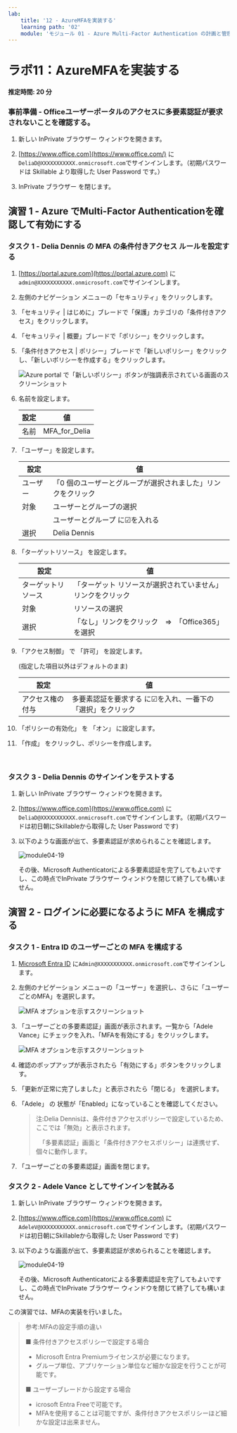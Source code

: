 ```yaml
---
lab:
    title: '12 - AzureMFAを実装する'
    learning path: '02'
    module: 'モジュール 01 - Azure Multi-Factor Authentication の計画と管理を行う'
---
```


# ラボ11：AzureMFAを実装する

#### 推定時間: 20 分

### 事前準備 - Officeユーザーポータルのアクセスに多要素認証が要求されないことを確認する。

1. 新しい InPrivate ブラウザー ウィンドウを開きます。

2. [https://www.office.com](https://www.office.com/) に`DeliaD@XXXXXXXXXXX.onmicrosoft.com`でサインインします。（初期パスワードは Skillable より取得した User Password です。）
3. InPrivate ブラウザー を閉じます。



## 演習 1 - Azure でMulti-Factor Authenticationを確認して有効にする


### タスク 1 - Delia Dennis の MFA の条件付きアクセス ルールを設定する

1. [https://portal.azure.com](https://portal.azure.com) に`admin@XXXXXXXXXXX.onmicrosoft.com`でサインインします。

2. 左側のナビゲーション メニューの「セキュリティ」をクリックします。

3. 「セキュリティ | はじめに」ブレードで「保護」カテゴリの「条件付きアクセス」をクリックします。

4. 「セキュリティ | 概要」ブレードで「ポリシー」をクリックします。

5. 「条件付きアクセス | ポリシー」ブレードで「新しいポリシー」をクリックし、「新しいポリシーを作成する」をクリックします。

    ![Azure portal で「新しいポリシー」ボタンが強調表示されている画面のスクリーンショット](./media/lp2-mod1-azure-ad-conditional-access-policy.png)

6. 名前を設定します。

    | 設定 | 値            |
    | ---- | ------------- |
    | 名前 | MFA_for_Delia |

7. 「ユーザー」を設定します。

    | 設定     | 値                                                           |
    | -------- | ------------------------------------------------------------ |
    | ユーザー | 「0 個のユーザーとグループが選択されました」リンクをクリック |
    | 対象     | ユーザーとグループの選択                                     |
    |          | ユーザーとグループ に☑を入れる                               |
    | 選択     | Delia Dennis                                                 |

8. 「ターゲットリソース」 を設定します。

    | 設定               | 値                                                          |
    | ------------------ | ----------------------------------------------------------- |
    | ターゲットリソース | 「ターゲット リソースが選択されていません」リンクをクリック |
    | 対象               | リソースの選択                                              |
    | 選択               | 「なし」リンクをクリック　⇒　「Office365」を選択            |

9. 「アクセス制御」 で 「許可」 を設定します。

    (指定した項目以外はデフォルトのまま)

    | 設定             | 値                                                         |
    | ---------------- | ---------------------------------------------------------- |
    | アクセス権の付与 | 多要素認証を要求する に☑を入れ、一番下の「選択」をクリック |

10. 「ポリシーの有効化」 を 「オン」 に設定します。

11. 「作成」 をクリックし、ポリシーを作成します。

     ​    

### タスク 3 - Delia Dennis のサインインをテストする

1. 新しい InPrivate ブラウザー ウィンドウを開きます。

2. [https://www.office.com](https://www.office.com) に`DeliaD@XXXXXXXXXXX.onmicrosoft.com`でサインインします。（初期パスワードは初日朝にSkillableから取得した User Password です)

3. 以下のような画面が出て、多要素認証が求められることを確認します。

   ![module04-19](./media/module04-19.BMP)

   その後、Microsoft Authenticatorによる多要素認証を完了してもよいですし、この時点でInPrivate ブラウザー ウィンドウを閉じて終了しても構いません。

   

## 演習 2 - ログインに必要になるように MFA を構成する

### タスク 1 - Entra ID のユーザーごとの MFA を構成する

1. [Microsoft Entra ID]( https://portal.azure.com/#blade/Microsoft_AAD_IAM/ActiveDirectoryMenuBlade/Overview) に`Admin@XXXXXXXXXXX.onmicrosoft.com`でサインインします。

2. 左側のナビゲーション メニューの「ユーザー」を選択し、さらに「ユーザーごとのMFA」を選択します。

    ![MFA オプションを示すスクリーンショット](./media/lp2-mod1-users-mfa.png)

    

3. 「ユーザーごとの多要素認証」画面が表示されます。一覧から「Adele Vance」にチェックを入れ、「MFAを有効にする」をクリックします。

    ![MFA オプションを示すスクリーンショット](./media/lp2-mod1-mfa-settings1.png)

4. 確認のポップアップが表示されたら「有効にする」ボタンをクリックします。

5. 「更新が正常に完了しました」と表示されたら「閉じる」 を選択します。

6. 「Adele」 の 状態が「Enabled」になっていることを確認してください。

    > 注:Delia Dennisは、条件付きアクセスポリシーで設定しているため、ここでは「無効」と表示されます。
    >
    > 　「多要素認証」画面と「条件付きアクセスポリシー」は連携せず、個々に動作します。
    
7. 「ユーザーごとの多要素認証」画面を閉じます。

     

### タスク 2 - Adele Vance としてサインインを試みる

1. 新しい InPrivate ブラウザー ウィンドウを開きます。

2. [https://www.office.com](https://www.office.com) に`AdeleV@XXXXXXXXXXX.onmicrosoft.com`でサインインします。（初期パスワードは初日朝にSkillableから取得した User Password です)

3. 以下のような画面が出て、多要素認証が求められることを確認します。

   ![module04-19](./media/module04-19.BMP)

   その後、Microsoft Authenticatorによる多要素認証を完了してもよいですし、この時点でInPrivate ブラウザー ウィンドウを閉じて終了しても構いません。

   

   



この演習では、MFAの実装を行いました。

> 参考:MFAの設定手順の違い
>
> ■ 条件付きアクセスポリシーで設定する場合
>
>   - Microsoft Entra Premiumライセンスが必要になります。
>   - グループ単位、アプリケーション単位など細かな設定を行うことが可能です。
>
> ■ ユーザーブレードから設定する場合
>
>   - icrosoft Entra Freeで可能です。
>   - MFAを使用することは可能ですが、条件付きアクセスポリシーほど細かな設定は出来ません。

　
